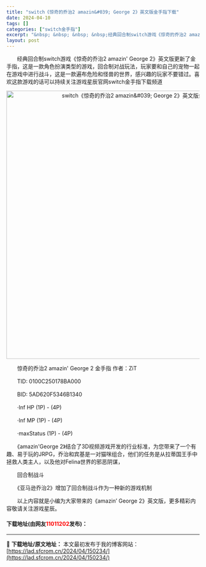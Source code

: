 ```yaml
---
title: "switch《惊奇的乔治2 amazin&#039; George 2》英文版金手指下载"
date: 2024-04-10
tags: []
categories: ["switch金手指"]
excerpt: "&nbsp; &nbsp; &nbsp; &nbsp;经典回合制switch游戏《惊奇的乔治2 amazin&#039; George 2》英文版更新了金手指，这是一款角色扮演类型的游戏，回合制对战玩法，玩家要和自己的宠物一起在游戏中进行战斗，这是一款遍布危险和怪兽的世界，感兴趣的玩家不要错过。喜欢这&hellip;"
layout: post
---
```


 <p>&nbsp; &nbsp; &nbsp; &nbsp;经典回合制switch游戏《惊奇的乔治2 amazin&#39; George 2》英文版更新了金手指，这是一款角色扮演类型的游戏，回合制对战玩法，玩家要和自己的宠物一起在游戏中进行战斗，这是一款遍布危险和怪兽的世界，感兴趣的玩家不要错过。喜欢这款游戏的话可以持续关注游戏星辰官网switch金手指下载频道&nbsp;</p> <div> <p align="center"><img align="" border="0" src="https://lad.sfcrom.cn/wp-content/uploads/2024/04/20240410_6615ec8272a88.webp" width="700" alt="switch《惊奇的乔治2 amazin&amp;#039; George 2》英文版金手指下载" /></p></div> <p>　　惊奇的乔治2 amazin&#39; George 2 金手指 作者：ZiT</p> <p>　　TID: 0100C250178BA000</p> <p>　　BID: 5AD620F5346B1340</p> <p>　　&middot;Inf HP (1P) - (4P)</p> <p>　　&middot;Inf MP (1P) - (4P)</p> <p>　　&middot;maxStatus (1P) - (4P)</p> <p>　　《amazin&#39;George 2》结合了3D视频游戏开发的行业标准，为您带来了一个有趣、易于玩的JRPG，乔治和宾基是一对猫咪组合，他们的任务是从拉蒂国王手中拯救人类主人，以及他对Felina世界的邪恶阴谋，</p> <p>　　回合制战斗</p> <p>　　《亚马逊乔治2》增加了回合制战斗作为一种新的游戏机制</p> <p>　　以上内容就是小编为大家带来的《amazin&rsquo; George 2》英文版，更多精彩内容敬请关注游戏星辰。</p> <p><h4>下载地址(由网友<font color="red">11011202</font>发布)：</h4></p> 

---
📖 **下载地址/原文地址：** 本文最初发布于我的博客网站：[https://lad.sfcrom.cn/2024/04/150234/](https://lad.sfcrom.cn/2024/04/150234/)
